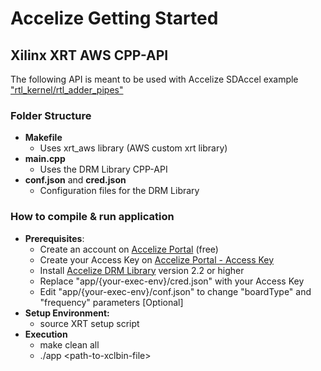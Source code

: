 # Accelize Getting Started
## Xilinx XRT AWS CPP-API

The following API is meant to be used with Accelize SDAccel example ["rtl_kernel/rtl_adder_pipes"](https://github.com/Accelize/GettingStarted_Examples/tree/master/Hardware/Xilinx_SDAccel/01_rtl_kernel/rtl_adder_pipes)

### Folder Structure
* **Makefile**
  * Uses xrt_aws library (AWS custom xrt library)
* **main.cpp**
  * Uses the DRM Library CPP-API
* **conf.json** and **cred.json**
  * Configuration files for the DRM Library


### How to compile & run application
* **Prerequisites**:
  * Create an account on [Accelize Portal](https://portal.accelize.com) (free)
  * Create your Access Key  on [Accelize Portal - Access Key](https://portal.accelize.com/front/customer/apicredential)
  * Install [Accelize DRM Library](http://accelize.s3-website-eu-west-1.amazonaws.com/documentation/stable/drm_library_installation.html#installation-from-packages) version 2.2 or higher
  * Replace "app/{your-exec-env}/cred.json" with your Access Key
  * Edit "app/{your-exec-env}/conf.json" to change "boardType" and "frequency" parameters [Optional]
* **Setup Environment:**
  * source XRT setup script
* **Execution** 
  * make clean all
  * ./app \<path-to-xclbin-file>
